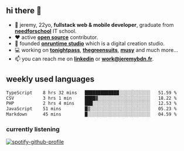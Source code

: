 ## hi there 👋

- 👦 jeremy,  22yo, **fullstack web & mobile developer**, graduate from **[needforschool](https://www.needfor-school.com/)** IT school.
- ❤️ active **[open source](https://github.com/jerembdn)** contributor.
- 🧠 founded **[onruntime studio](https://github.com/onruntime)** which is a digital creation studio.
- 💻 working on **[tonightpass](https://tonightpass.com)**, **[thegreensuits](https://thegreensuits.fr)**, **[musy](https://github.com/musyapp)** and much more...
- 📫 you can reach me on **[linkedin](https://www.linkedin.com/in/jeremybdn/)** or **[work@jeremybdn.fr](mailto:work@jeremybdn.fr)**.

## weekly used languages

<!--START_SECTION:waka-->

```txt
TypeScript    8 hrs 32 mins   █████████████░░░░░░░░░░░░   51.59 %
CSV           3 hrs 1 min     ████▓░░░░░░░░░░░░░░░░░░░░   18.22 %
PHP           2 hrs 4 mins    ███░░░░░░░░░░░░░░░░░░░░░░   12.53 %
JavaScript    51 mins         █▒░░░░░░░░░░░░░░░░░░░░░░░   05.23 %
Markdown      45 mins         █░░░░░░░░░░░░░░░░░░░░░░░░   04.59 %
```

<!--END_SECTION:waka-->

### currently listening
[![spotify-github-profile](https://spotify-github-profile.vercel.app/api/view?uid=31ugdvkonmhxzbnkai2r7ue2empe&cover_image=true&theme=natemoo-re&show_offline=false&background_color=121212&bar_color=3356d7&bar_color_cover=false)](https://open.spotify.com/user/31225jnpumbhbpldcz2wjg24aymi)

